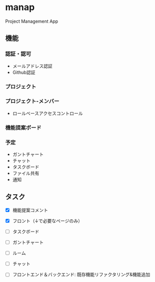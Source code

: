 # manap

Project Management App

## 機能

### 認証・認可
  - メールアドレス認証
  - Github認証

### プロジェクト

### プロジェクト-メンバー
  - ロールベースアクセスコントロール

### 機能提案ボード

### 予定

- ガントチャート
- チャット
- タスクボード
- ファイル共有
- 通知

## タスク

- [x] 機能提案コメント
- [x] フロント（↓で必要なページのみ）
- [ ] タスクボード 
- [ ] ガントチャート
- [ ] ルーム
- [ ] チャット
- [ ] フロントエンド＆バックエンド: 既存機能リファクタリング&機能追加

